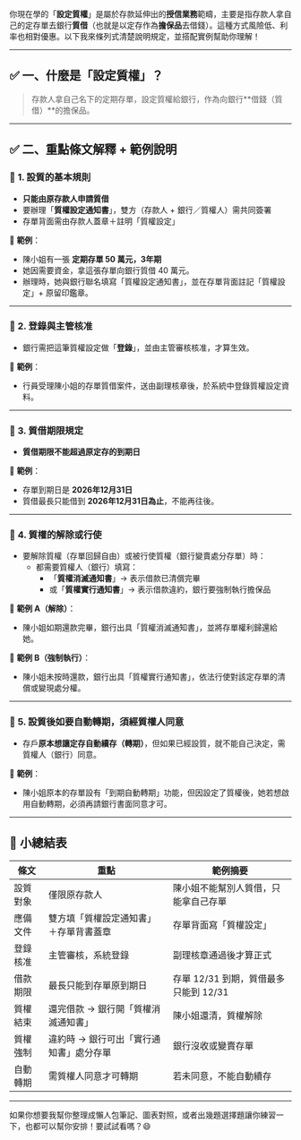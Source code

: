 你現在學的「**設定質權**」是屬於存款延伸出的**授信業務**範疇，主要是指存款人拿自己的定存單去銀行**質借**（也就是以定存作為**擔保品**去借錢）。這種方式風險低、利率也相對優惠。以下我來條列式清楚說明規定，並搭配實例幫助你理解！

---

## ✅ 一、什麼是「設定質權」？

> 存款人拿自己名下的定期存單，設定質權給銀行，作為向銀行**借錢（質借）**的擔保品。

---

## ✅ 二、重點條文解釋 + 範例說明

### 🔸 **1. 設質的基本規則**

- **只能由原存款人申請質借**
- 要辦理「**質權設定通知書**」，雙方（存款人 + 銀行／質權人）需共同簽署
- 存單背面需由存款人蓋章＋註明「質權設定」

📌 **範例**：
- 陳小姐有一張 **定期存單 50 萬元，3年期**
- 她因需要資金，拿這張存單向銀行質借 40 萬元。
- 辦理時，她與銀行聯名填寫「質權設定通知書」，並在存單背面註記「質權設定」+ 原留印鑑章。

---

### 🔸 **2. 登錄與主管核准**

- 銀行需把這筆質權設定做「**登錄**」，並由主管審核核准，才算生效。

📌 **範例**：
- 行員受理陳小姐的存單質借案件，送由副理核章後，於系統中登錄質權設定資料。

---

### 🔸 **3. 質借期限規定**

- **質借期限不能超過原定存的到期日**

📌 **範例**：
- 存單到期日是 **2026年12月31日**
- 質借最長只能借到 **2026年12月31日為止**，不能再往後。

---

### 🔸 **4. 質權的解除或行使**

- 要解除質權（存單回歸自由）或被行使質權（銀行變賣處分存單）時：
  - 都需要質權人（銀行）填寫：
    - 「**質權消滅通知書**」→ 表示借款已清償完畢
    - 或「**質權實行通知書**」→ 表示借款違約，銀行要強制執行擔保品

📌 **範例 A（解除）**：
- 陳小姐如期還款完畢，銀行出具「質權消滅通知書」，並將存單權利歸還給她。

📌 **範例 B（強制執行）**：
- 陳小姐未按時還款，銀行出具「質權實行通知書」，依法行使對該定存單的清償或變現處分權。

---

### 🔸 **5. 設質後如要自動轉期，須經質權人同意**

- 存戶**原本想讓定存自動續存（轉期）**，但如果已經設質，就不能自己決定，需質權人（銀行）同意。

📌 **範例**：
- 陳小姐原本的存單設有「到期自動轉期」功能，但因設定了質權後，她若想啟用自動轉期，必須再請銀行書面同意才可。

---

## 📌 小總結表

| 條文 | 重點 | 範例摘要 |
|------|------|----------|
| 設質對象 | 僅限原存款人 | 陳小姐不能幫別人質借，只能拿自己存單 |
| 應備文件 | 雙方填「質權設定通知書」＋存單背書蓋章 | 存單背面寫「質權設定」 |
| 登錄核准 | 主管審核，系統登錄 | 副理核章通過後才算正式 |
| 借款期限 | 最長只能到存單原到期日 | 存單 12/31 到期，質借最多只能到 12/31 |
| 質權結束 | 還完借款 → 銀行開「質權消滅通知書」 | 陳小姐還清，質權解除 |
| 質權強制 | 違約時 → 銀行可出「實行通知書」處分存單 | 銀行沒收或變賣存單 |
| 自動轉期 | 需質權人同意才可轉期 | 若未同意，不能自動續存 |

---

如果你想要我幫你整理成懶人包筆記、圖表對照，或者出幾題選擇題讓你練習一下，也都可以幫你安排！要試試看嗎？😄